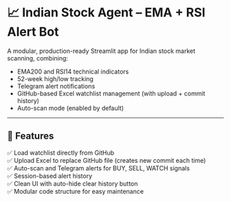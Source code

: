 # 📈 Indian Stock Agent – EMA + RSI Alert Bot

A modular, production-ready Streamlit app for Indian stock market scanning, combining:
- EMA200 and RSI14 technical indicators  
- 52-week high/low tracking  
- Telegram alert notifications  
- GitHub-based Excel watchlist management (with upload + commit history)  
- Auto-scan mode (enabled by default)  

---

## 🚀 Features
✅ Load watchlist directly from GitHub  
✅ Upload Excel to replace GitHub file (creates new commit each time)  
✅ Auto-scan and Telegram alerts for BUY, SELL, WATCH signals  
✅ Session-based alert history  
✅ Clean UI with auto-hide clear history button  
✅ Modular code structure for easy maintenance  

